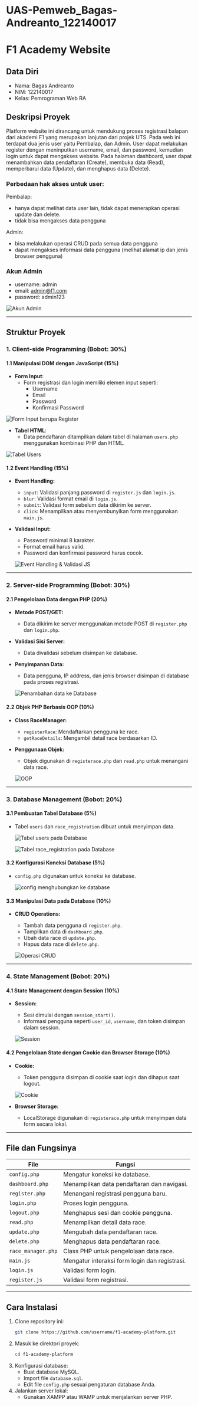 # UAS-Pemweb_Bagas-Andreanto_122140017
# F1 Academy Website

## Data Diri
- Nama: Bagas Andreanto
- NIM: 122140017
- Kelas: Pemrograman Web RA

## Deskripsi Proyek
Platform website ini dirancang untuk mendukung proses registrasi balapan dari akademi F1 yang merupakan lanjutan dari projek UTS. Pada web ini terdapat dua jenis user yaitu Pembalap, dan Admin. User dapat melakukan register dengan meninputkan username, email, dan password, kemudian login untuk dapat mengakses website. 
Pada halaman dashboard, user dapat menambahkan data pendaftaran (Create), membuka data (Read), memperbarui data (Update), dan menghapus data (Delete).

### Perbedaan hak akses untuk user:
Pembalap:
- hanya dapat melihat data user lain, tidak dapat menerapkan operasi update dan delete.
- tidak bisa mengakses data pengguna

Admin:
- bisa melakukan operasi CRUD pada semua data pengguna
- dapat mengakses informasi data pengguna (melihat alamat ip dan jenis browser pengguna)

### Akun Admin
- username: admin
- email: admin@f1.com
- password: admin123

![Akun Admin](assets_readme/admin.gif)

---

## Struktur Proyek

### 1. Client-side Programming (Bobot: 30%)
#### 1.1 Manipulasi DOM dengan JavaScript (15%)
- **Form Input**:
  - Form registrasi dan login memiliki elemen input seperti:
    - Username
    - Email
    - Password
    - Konfirmasi Password

![Form Input berupa Register](assets_readme/1_register.gif)

- **Tabel HTML**:
  - Data pendaftaran ditampilkan dalam tabel di halaman `users.php` menggunakan kombinasi PHP dan HTML.

![Tabel Users](assets_readme/2_tabelUser.png)

#### 1.2 Event Handling (15%)
- **Event Handling:**
  - `input`: Validasi panjang password di `register.js` dan `login.js`.
  - `blur`: Validasi format email di `login.js`.
  - `submit`: Validasi form sebelum data dikirim ke server.
  - `click`: Menampilkan atau menyembunyikan form menggunakan `main.js`.
- **Validasi Input:**
  - Password minimal 8 karakter.
  - Format email harus valid.
  - Password dan konfirmasi password harus cocok.

   ![Event Handling & Validasi JS](assets_readme/3_eventValidasi.gif)
  
---

### 2. Server-side Programming (Bobot: 30%)
#### 2.1 Pengelolaan Data dengan PHP (20%)
- **Metode POST/GET:**
  - Data dikirim ke server menggunakan metode POST di `register.php` dan `login.php`.
- **Validasi Sisi Server:**
  - Data divalidasi sebelum disimpan ke database.
- **Penyimpanan Data:**
  - Data pengguna, IP address, dan jenis browser disimpan di database pada proses registrasi.
 
   ![Penambahan data ke Database](assets_readme/4_tambahData.gif)

#### 2.2 Objek PHP Berbasis OOP (10%)
- **Class RaceManager:**
  - `registerRace`: Mendaftarkan pengguna ke race.
  - `getRaceDetails`: Mengambil detail race berdasarkan ID.
- **Penggunaan Objek:**
  - Objek digunakan di `registerace.php` dan `read.php` untuk menangani data race.

  ![OOP](assets_readme/5_OOP.png)

---

### 3. Database Management (Bobot: 20%)
#### 3.1 Pembuatan Tabel Database (5%)
- Tabel `users` dan `race_registration` dibuat untuk menyimpan data.

  ![Tabel users pada Database](assets_readme/7_database2.png)
  
  ![Tabel race_registration pada Database](assets_readme/6_database1.png)

#### 3.2 Konfigurasi Koneksi Database (5%)
- `config.php` digunakan untuk koneksi ke database.

  ![config menghubungkan ke database](assets_readme/8_config.png)

#### 3.3 Manipulasi Data pada Database (10%)
- **CRUD Operations:**
  - Tambah data pengguna di `register.php`.
  - Tampilkan data di `dashboard.php`.
  - Ubah data race di `update.php`.
  - Hapus data race di `delete.php`.

   ![Operasi CRUD](assets_readme/9_crud.gif)

---

### 4. State Management (Bobot: 20%)
#### 4.1 State Management dengan Session (10%)
- **Session:**
  - Sesi dimulai dengan `session_start()`.
  - Informasi pengguna seperti `user_id`, `username`, dan token disimpan dalam session.

  ![Session](assets_readme/session.png)

#### 4.2 Pengelolaan State dengan Cookie dan Browser Storage (10%)
- **Cookie:**
  - Token pengguna disimpan di cookie saat login dan dihapus saat logout.

  ![Cookie](assets_readme/10_cookie.gif)
  
- **Browser Storage:**
  - LocalStorage digunakan di `registerace.php` untuk menyimpan data form secara lokal.

---

## File dan Fungsinya

| File            | Fungsi                                                   |
|-----------------|---------------------------------------------------------|
| `config.php`    | Mengatur koneksi ke database.                           |
| `dashboard.php` | Menampilkan data pendaftaran dan navigasi.              |
| `register.php`  | Menangani registrasi pengguna baru.                     |
| `login.php`     | Proses login pengguna.                                  |
| `logout.php`    | Menghapus sesi dan cookie pengguna.                     |
| `read.php`      | Menampilkan detail data race.                           |
| `update.php`    | Mengubah data pendaftaran race.                         |
| `delete.php`    | Menghapus data pendaftaran race.                        |
| `race_manager.php` | Class PHP untuk pengelolaan data race.               |
| `main.js`       | Mengatur interaksi form login dan registrasi.           |
| `login.js`      | Validasi form login.                                    |
| `register.js`   | Validasi form registrasi.                               |

---

## Cara Instalasi
1. Clone repository ini:
   ```bash
   git clone https://github.com/username/f1-academy-platform.git
   ```
2. Masuk ke direktori proyek:
   ```bash
   cd f1-academy-platform
   ```
3. Konfigurasi database:
   - Buat database MySQL.
   - Import file `database.sql`.
   - Edit file `config.php` sesuai pengaturan database Anda.
4. Jalankan server lokal:
   - Gunakan XAMPP atau WAMP untuk menjalankan server PHP.

